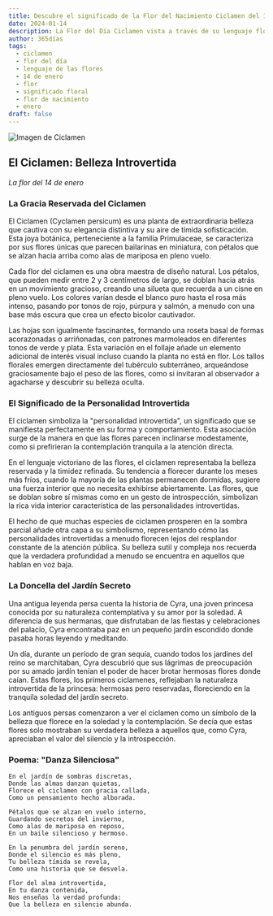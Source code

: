 ```yaml
---
title: Descubre el significado de la Flor del Nacimiento Ciclamen del 14 de enero
date: 2024-01-14
description: La Flor del Día Ciclamen vista a través de su lenguaje floral e historias
author: 365días
tags:
  - ciclamen
  - flor del día
  - lenguaje de las flores
  - 14 de enero
  - flor
  - significado floral
  - flor de nacimiento
  - enero
draft: false
---
```


![Imagen de Ciclamen](https://cdn.pixabay.com/photo/2014/10/08/17/43/cyclamen-480477_1280.jpg#center#center)


## El Ciclamen: Belleza Introvertida
*La flor del 14 de enero*

### La Gracia Reservada del Ciclamen

El Ciclamen (Cyclamen persicum) es una planta de extraordinaria belleza que cautiva con su elegancia distintiva y su aire de tímida sofisticación. Esta joya botánica, perteneciente a la familia Primulaceae, se caracteriza por sus flores únicas que parecen bailarinas en miniatura, con pétalos que se alzan hacia arriba como alas de mariposa en pleno vuelo.

Cada flor del ciclamen es una obra maestra de diseño natural. Los pétalos, que pueden medir entre 2 y 3 centímetros de largo, se doblan hacia atrás en un movimiento gracioso, creando una silueta que recuerda a un cisne en pleno vuelo. Los colores varían desde el blanco puro hasta el rosa más intenso, pasando por tonos de rojo, púrpura y salmón, a menudo con una base más oscura que crea un efecto bicolor cautivador.

Las hojas son igualmente fascinantes, formando una roseta basal de formas acorazonadas o arriñonadas, con patrones marmoleados en diferentes tonos de verde y plata. Esta variación en el follaje añade un elemento adicional de interés visual incluso cuando la planta no está en flor. Los tallos florales emergen directamente del tubérculo subterráneo, arqueándose graciosamente bajo el peso de las flores, como si invitaran al observador a agacharse y descubrir su belleza oculta.

### El Significado de la Personalidad Introvertida

El ciclamen simboliza la "personalidad introvertida", un significado que se manifiesta perfectamente en su forma y comportamiento. Esta asociación surge de la manera en que las flores parecen inclinarse modestamente, como si prefirieran la contemplación tranquila a la atención directa.

En el lenguaje victoriano de las flores, el ciclamen representaba la belleza reservada y la timidez refinada. Su tendencia a florecer durante los meses más fríos, cuando la mayoría de las plantas permanecen dormidas, sugiere una fuerza interior que no necesita exhibirse abiertamente. Las flores, que se doblan sobre sí mismas como en un gesto de introspección, simbolizan la rica vida interior característica de las personalidades introvertidas.

El hecho de que muchas especies de ciclamen prosperen en la sombra parcial añade otra capa a su simbolismo, representando cómo las personalidades introvertidas a menudo florecen lejos del resplandor constante de la atención pública. Su belleza sutil y compleja nos recuerda que la verdadera profundidad a menudo se encuentra en aquellos que hablan en voz baja.

### La Doncella del Jardín Secreto

Una antigua leyenda persa cuenta la historia de Cyra, una joven princesa conocida por su naturaleza contemplativa y su amor por la soledad. A diferencia de sus hermanas, que disfrutaban de las fiestas y celebraciones del palacio, Cyra encontraba paz en un pequeño jardín escondido donde pasaba horas leyendo y meditando.

Un día, durante un período de gran sequía, cuando todos los jardines del reino se marchitaban, Cyra descubrió que sus lágrimas de preocupación por su amado jardín tenían el poder de hacer brotar hermosas flores donde caían. Estas flores, los primeros ciclamenes, reflejaban la naturaleza introvertida de la princesa: hermosas pero reservadas, floreciendo en la tranquila soledad del jardín secreto.

Los antiguos persas comenzaron a ver el ciclamen como un símbolo de la belleza que florece en la soledad y la contemplación. Se decía que estas flores solo mostraban su verdadera belleza a aquellos que, como Cyra, apreciaban el valor del silencio y la introspección.

### Poema: "Danza Silenciosa"

```
En el jardín de sombras discretas,
Donde las almas danzan quietas,
Florece el ciclamen con gracia callada,
Como un pensamiento hecho alborada.

Pétalos que se alzan en vuelo interno,
Guardando secretos del invierno,
Como alas de mariposa en reposo,
En un baile silencioso y hermoso.

En la penumbra del jardín sereno,
Donde el silencio es más pleno,
Tu belleza tímida se revela,
Como una historia que se desvela.

Flor del alma introvertida,
En tu danza contenida,
Nos enseñas la verdad profunda:
Que la belleza en silencio abunda.
```
